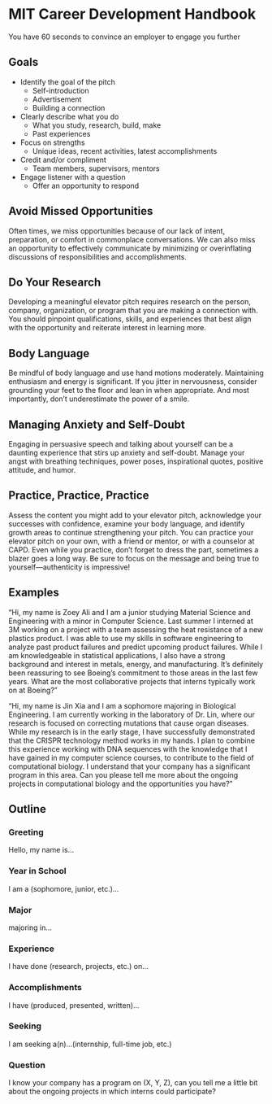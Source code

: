 # MIT Career Development Handbook

You have 60 seconds to convince an employer to engage you further

## Goals

* Identify the goal of the pitch
    * Self-introduction
    * Advertisement
    * Building a connection
* Clearly describe what you do
    * What you study, research, build, make
    * Past experiences
* Focus on strengths
    * Unique ideas, recent activities, latest accomplishments
* Credit and/or compliment
    * Team members, supervisors, mentors
* Engage listener with a question
    * Offer an opportunity to respond

## Avoid Missed Opportunities

Often times, we miss opportunities because of our lack of intent, preparation, or comfort in commonplace conversations. We can also miss an opportunity to effectively communicate by minimizing or overinflating discussions of responsibilities and accomplishments.

## Do Your Research

Developing a meaningful elevator pitch requires research on the person, company, organization, or program that you are making a connection with. You should pinpoint qualifications, skills, and experiences that best align with the opportunity and reiterate interest in learning more.

## Body Language

Be mindful of body language and use hand motions moderately. Maintaining enthusiasm and energy is significant. If you jitter in nervousness, consider grounding your feet to the floor and lean in when appropriate. And most importantly, don’t underestimate the power of a smile.

## Managing Anxiety and Self-Doubt

Engaging in persuasive speech and talking about yourself can be a daunting experience that stirs up anxiety and self-doubt. Manage your angst with breathing techniques, power poses, inspirational quotes, positive attitude, and humor.

## Practice, Practice, Practice

Assess the content you might add to your elevator pitch, acknowledge your successes with confidence, examine your body language, and identify growth areas to continue strengthening your pitch. You can practice your elevator pitch on your own, with a friend or mentor, or with a counselor at CAPD. Even while you practice, don’t forget to dress the part, sometimes a blazer goes a long way. Be sure to focus on the message and being true to yourself—authenticity is impressive!

## Examples

“Hi, my name is Zoey Ali and I am a junior studying Material Science and Engineering with a minor in Computer Science. Last summer I interned at 3M working on a project with a team assessing the heat resistance of a new plastics product. I was able to use my skills in software engineering to analyze past product failures and predict upcoming product failures. While I am knowledgeable in statistical applications, I also have a strong background and interest in metals, energy, and manufacturing. It’s definitely been reassuring to see Boeing’s commitment to those areas in the last few years. What are the most collaborative projects that interns typically work on at Boeing?”

“Hi, my name is Jin Xia and I am a sophomore majoring in Biological Engineering. I am currently working in the laboratory of Dr. Lin, where our research is focused on correcting mutations that cause organ diseases. While my research is in the early stage, I have successfully demonstrated that the CRISPR technology method works in my hands. I plan to combine this experience working with DNA sequences with the knowledge that I have gained in my computer science courses, to contribute to the field of computational biology. I understand that your company has a significant program in this area. Can you please tell me more about the ongoing projects in computational biology and the opportunities you have?”

## Outline

### Greeting

Hello, my name is…

### Year in School

I am a (sophomore, junior, etc.)…

### Major

majoring in…

### Experience

I have done (research, projects, etc.) on…

### Accomplishments

I have (produced, presented, written)…

### Seeking

I am seeking a(n)…(internship, full-time job, etc.)

### Question

I know your company has a program on (X, Y, Z), can you tell me a little bit about the ongoing projects in which interns could participate?
